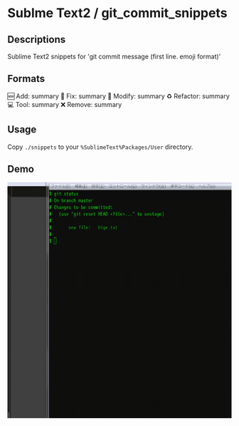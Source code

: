 # Sublme Text2 / git_commit_snippets
## Descriptions
Sublime Text2 snippets for 'git commit message (first line. emoji format)'

## Formats

:new: Add: summary
:bug: Fix: summary
:hammer: Modify: summary
:recycle: Refactor: summary
:computer: Tool: summary
:x: Remove: summary

## Usage
Copy `./snippets` to your `%SublimeText%Packages/User` directory.

## Demo

![alt](./animations/demo1.gif)
